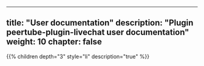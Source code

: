 <!--
SPDX-FileCopyrightText: 2024 John Livingston <https://www.john-livingston.fr/>

SPDX-License-Identifier: AGPL-3.0-only
-->

---
title: "User documentation"
description: "Plugin peertube-plugin-livechat user documentation"
weight: 10
chapter: false
---

{{% children depth="3" style="li" description="true" %}}
